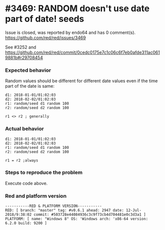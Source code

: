 
#3469: RANDOM doesn't use date part of date! seeds
================================================================================
Issue is closed, was reported by endo64 and has 0 comment(s).
<https://github.com/red/red/issues/3469>

See #3252 and https://github.com/red/red/commit/0cedc0175e7c1c06c6f7eb0afde311ac0619881b#r29708454

### Expected behavior

Random values should be different for different date values even if the time part of the date is same:

```
d1: 2018-01-01/01:02:03
d2: 2018-02-02/01:02:03
r1: random/seed d1 random 100
r2: random/seed d2 random 100

r1 <> r2 ; generally
```

### Actual behavior

```
d1: 2018-01-01/01:02:03
d2: 2018-02-02/01:02:03
r1: random/seed d1 random 100
r2: random/seed d2 random 100

r1 = r2 ;always
```

### Steps to reproduce the problem

Execute code above.

### Red and platform version
```
-----------RED & PLATFORM VERSION-----------
RED: [ branch: "master" tag: #v0.6.1 ahead: 2947 date: 12-Jul-2018/9:38:02 commit: #503728e44084936c3c9f73cb4d704481e0c3d3a1 ]
PLATFORM: [ name: "Windows 8" OS: 'Windows arch: 'x86-64 version: 6.2.0 build: 9200 ]
```


